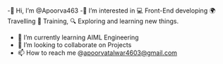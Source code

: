 -👋 Hi, I’m @Apoorva463
-👀 I’m interested in
  💻 Front-End developing
  🌍 Travelling
  🚀 Training,
  🔍 Exploring and learning new things.
- 🌱 I’m currently learning AIML Engineering
- 💞️ I’m looking to collaborate on Projects
- 📫 How to reach me @apoorvatalwar4603@gmail.com


<!---
Apoorva463/Apoorva463 is a ✨ special ✨ repository because its `README.md` (this file) appears on your GitHub profile.
You can click the Preview link to take a look at your changes.
--->
